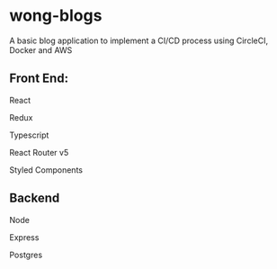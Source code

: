 # wong-blogs
A basic blog application to implement a CI/CD process using CircleCI, Docker and AWS

## Front End:

React

Redux

Typescript

React Router v5

Styled Components

## Backend

Node

Express

Postgres

